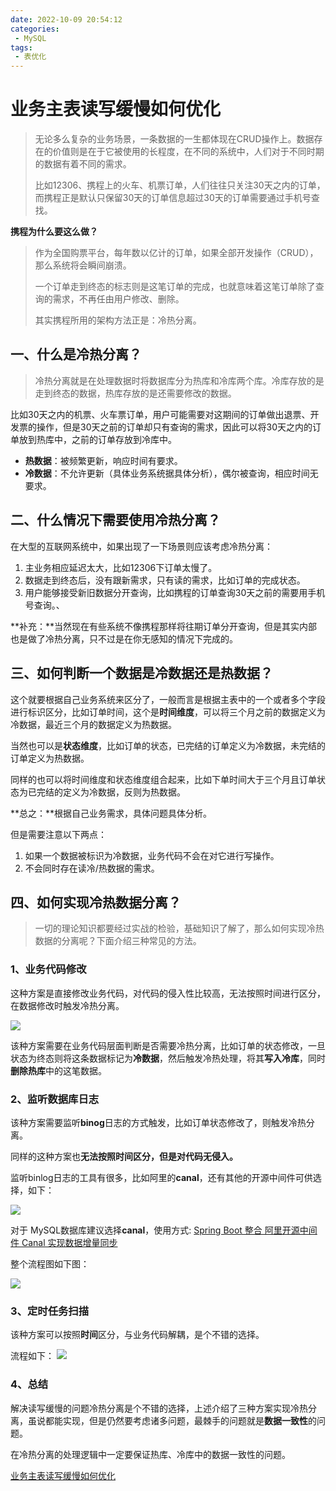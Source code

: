 ```yaml
---
date: 2022-10-09 20:54:12
categories: 
 - MySQL
tags: 
 - 表优化
---
```


# 业务主表读写缓慢如何优化

> 无论多么复杂的业务场景，一条数据的一生都体现在CRUD操作上。数据存在的价值则是在于它被使用的长程度，在不同的系统中，人们对于不同时期的数据有着不同的需求。
>
> 比如12306、携程上的火车、机票订单，人们往往只关注30天之内的订单，而携程正是默认只保留30天的订单信息超过30天的订单需要通过手机号查找。

<!--more-->

**携程为什么要这么做？**

> ​	作为全国购票平台，每年数以亿计的订单，如果全部开发操作（CRUD），那么系统将会瞬间崩溃。
>
> 一个订单走到终态的标志则是这笔订单的完成，也就意味着这笔订单除了查询的需求，不再任由用户修改、删除。
>
> 其实携程所用的架构方法正是：冷热分离。

## 一、什么是冷热分离？

> 冷热分离就是在处理数据时将数据库分为热库和冷库两个库。冷库存放的是走到终态的数据，热库存放的是还需要修改的数据。

比如30天之内的机票、火车票订单，用户可能需要对这期间的订单做出退票、开发票的操作，但是30天之前的订单却只有查询的需求，因此可以将30天之内的订单放到热库中，之前的订单存放到冷库中。

- **热数据**：被频繁更新，响应时间有要求。
- **冷数据**：不允许更新（具体业务系统据具体分析），偶尔被查询，相应时间无要求。

## 二、什么情况下需要使用冷热分离？

在大型的互联网系统中，如果出现了一下场景则应该考虑冷热分离：

1. 主业务相应延迟太大，比如12306下订单太慢了。
2. 数据走到终态后，没有跟新需求，只有读的需求，比如订单的完成状态。
3. 用户能够接受新旧数据分开查询，比如携程的订单查询30天之前的需要用手机号查询。、

**补充：**当然现在有些系统不像携程那样将往期订单分开查询，但是其实内部也是做了冷热分离，只不过是在你无感知的情况下完成的。

## 三、如何判断一个数据是冷数据还是热数据？

这个就要根据自己业务系统来区分了，一般而言是根据主表中的一个或者多个字段进行标识区分，比如订单时间，这个是**时间维度**，可以将三个月之前的数据定义为冷数据，最近三个月的数据定义为热数据。

当然也可以是**状态维度**，比如订单的状态，已完结的订单定义为冷数据，未完结的订单定义为热数据。

同样的也可以将时间维度和状态维度组合起来，比如下单时间大于三个月且订单状态为已完结的定义为冷数据，反则为热数据。

**总之：**根据自己业务需求，具体问题具体分析。

但是需要注意以下两点：

1. 如果一个数据被标识为冷数据，业务代码不会在对它进行写操作。
2. 不会同时存在读冷/热数据的需求。

## 四、如何实现冷热数据分离？

> 一切的理论知识都要经过实战的检验，基础知识了解了，那么如何实现冷热数据的分离呢？下面介绍三种常见的方法。

###  1、业务代码修改

这种方案是直接修改业务代码，对代码的侵入性比较高，无法按照时间进行区分，在数据修改时触发冷热分离。

![](https://gcore.jsdelivr.net/gh/znej/pic/picgo/20221009221827.png)

该种方案需要在业务代码层面判断是否需要冷热分离，比如订单的状态修改，一旦状态为终态则将这条数据标记为**冷数据**，然后触发冷热处理，将其**写入冷库**，同时**删除热库**中的这笔数据。

### 2、监听数据库日志

 该种方案需要监听**binog**日志的方式触发，比如订单状态修改了，则触发冷热分离。

同样的这种方案也**无法按照时间区分，但是对代码无侵入。**

监听binlog日志的工具有很多，比如阿里的**canal**，还有其他的开源中间件可供选择，如下：

![](https://gcore.jsdelivr.net/gh/znej/pic/picgo/20221009225825.png)

对于  MySQL数据库建议选择**canal**，使用方式: [Spring Boot 整合 阿里开源中间件 Canal 实现数据增量同步](https://mp.weixin.qq.com/s?__biz=MzU3MDAzNDg1MA==&mid=2247503534&idx=1&sn=415d5031e125d9034df1da5aa61623aa&chksm=fcf71163cb809875a3df006f24991e5a6d657d1740a62955c9e3f0423cc7863bc652bd3c9d7f&token=688638199&lang=zh_CN&scene=21#wechat_redirect)

整个流程图如下图：

![](https://gcore.jsdelivr.net/gh/znej/pic/picgo/20221009230503.png)

### 3、定时任务扫描

该种方案可以按照**时间**区分，与业务代码解耦，是个不错的选择。

流程如下：
![](https://gcore.jsdelivr.net/gh/znej/pic/picgo/20221009230631.png)

### 4、总结

解决读写缓慢的问题冷热分离是个不错的选择，上述介绍了三种方案实现冷热分离，虽说都能实现，但是仍然要考虑诸多问题，最棘手的问题就是**数据一致性**的问题。

在冷热分离的处理逻辑中一定要保证热库、冷库中的数据一致性的问题。

[业务主表读写缓慢如何优化](https://mp.weixin.qq.com/s?__biz=MzU3MDAzNDg1MA==&mid=2247505030&idx=1&sn=54e3d3724a0669467f36f88a502a277d&chksm=fcf70b4bcb80825df084e9ee1a0e6fc4e566eea1e4a9c2df17e3a2ca456396f50f8b8b218d88&scene=178&cur_album_id=2236979920851763200#rd)